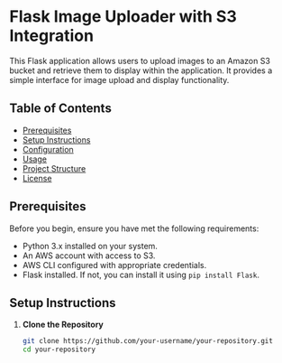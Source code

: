 # Flask Image Uploader with S3 Integration

This Flask application allows users to upload images to an Amazon S3 bucket and retrieve them to display within the application. It provides a simple interface for image upload and display functionality.

## Table of Contents

- [Prerequisites](#prerequisites)
- [Setup Instructions](#setup-instructions)
- [Configuration](#configuration)
- [Usage](#usage)
- [Project Structure](#project-structure)
- [License](#license)

## Prerequisites

Before you begin, ensure you have met the following requirements:

- Python 3.x installed on your system.
- An AWS account with access to S3.
- AWS CLI configured with appropriate credentials.
- Flask installed. If not, you can install it using `pip install Flask`.

## Setup Instructions

1. **Clone the Repository**

   ```bash
   git clone https://github.com/your-username/your-repository.git
   cd your-repository
